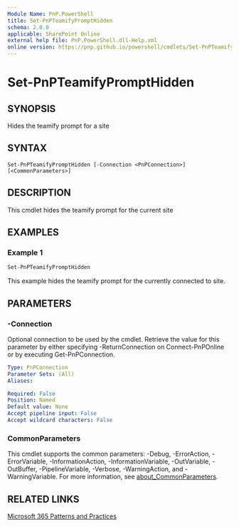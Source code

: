 ```yaml
---
Module Name: PnP.PowerShell
title: Set-PnPTeamifyPromptHidden
schema: 2.0.0
applicable: SharePoint Online
external help file: PnP.PowerShell.dll-Help.xml
online version: https://pnp.github.io/powershell/cmdlets/Set-PnPTeamifyPromptHidden.html
---
```

 
# Set-PnPTeamifyPromptHidden

## SYNOPSIS
Hides the teamify prompt for a site

## SYNTAX

```
Set-PnPTeamifyPromptHidden [-Connection <PnPConnection>] [<CommonParameters>]
```

## DESCRIPTION
This cmdlet hides the teamify prompt for the current site

## EXAMPLES

### Example 1
```powershell
Set-PnPTeamifyPromptHidden
```

This example hides the teamify prompt for the currently connected to site.

## PARAMETERS

### -Connection
Optional connection to be used by the cmdlet. Retrieve the value for this parameter by either specifying -ReturnConnection on Connect-PnPOnline or by executing Get-PnPConnection.

```yaml
Type: PnPConnection
Parameter Sets: (All)
Aliases:

Required: False
Position: Named
Default value: None
Accept pipeline input: False
Accept wildcard characters: False
```

### CommonParameters
This cmdlet supports the common parameters: -Debug, -ErrorAction, -ErrorVariable, -InformationAction, -InformationVariable, -OutVariable, -OutBuffer, -PipelineVariable, -Verbose, -WarningAction, and -WarningVariable. For more information, see [about_CommonParameters](http://go.microsoft.com/fwlink/?LinkID=113216).

## RELATED LINKS

[Microsoft 365 Patterns and Practices](https://aka.ms/m365pnp)

